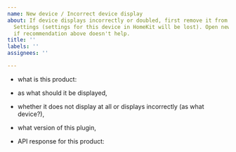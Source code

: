 ```yaml
---
name: New device / Incorrect device display
about: If device displays incorrectly or doubled, first remove it from cache in HB
  Settings (settings for this device in HomeKit will be lost). Open new Issue only
  if recommendation above doesn't help.
title: ''
labels: ''
assignees: ''

---
```


- what is this product: 
- as what should it be displayed, 
- whether it does not display at all or displays incorrectly (as what device?),
- what version of this plugin, 

- API response for this product:
```

```
